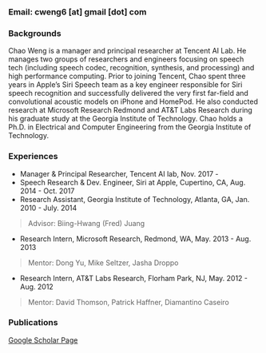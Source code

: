 

### Email: cweng6 [at] gmail [dot] com

### Backgrounds

Chao Weng is a manager and principal researcher at Tencent AI Lab. He manages two groups of researchers and engineers focusing on speech tech (including speech codec, recognition, synthesis, and processing) and high performance computing. Prior to joining Tencent, Chao spent three years in Apple’s Siri Speech team as a key engineer responsible for Siri speech recognition and successfully delivered the very first far-field and convolutional acoustic models on iPhone and HomePod. He also conducted research at Microsoft Research Redmond and AT&T Labs Research during his graduate study at the Georgia Institute of Technology. Chao holds a Ph.D. in Electrical and Computer Engineering from the Georgia Institute of Technology.

### Experiences 

- Manager & Principal Researcher, Tencent AI lab, Nov. 2017 - 
- Speech Research & Dev. Engineer, Siri at Apple, Cupertino, CA, Aug. 2014 - Oct. 2017
- Research Assistant, Georgia Institute of Technology, Atlanta, GA,  Jan. 2010 - July. 2014
> Advisor: Biing-Hwang (Fred) Juang
- Research Intern, Microsoft Research, Redmond, WA,  May. 2013 - Aug. 2013
> Mentor: Dong Yu, Mike Seltzer, Jasha Droppo
- Research Intern, AT&T Labs Research, Florham Park, NJ,  May. 2012 - Aug. 2012
> Mentor: David Thomson, Patrick Haffner, Diamantino Caseiro

### Publications

[Google Scholar Page](https://scholar.google.com/citations?user=pRA19-8AAAAJ&hl=en)  


